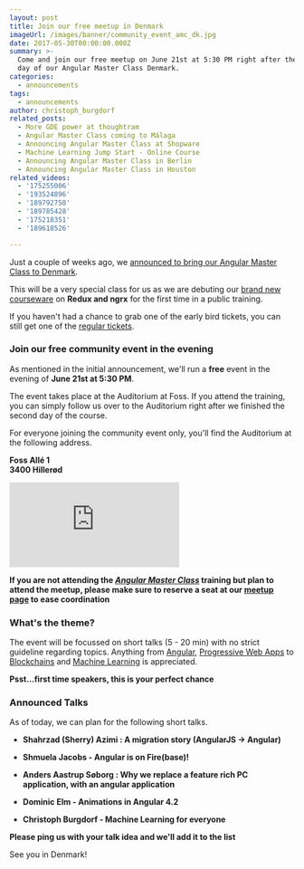 ```yaml
---
layout: post
title: Join our free meetup in Denmark
imageUrl: /images/banner/community_event_amc_dk.jpg
date: 2017-05-30T00:00:00.000Z
summary: >-
  Come and join our free meetup on June 21st at 5:30 PM right after the second
  day of our Angular Master Class Denmark.
categories:
  - announcements
tags:
  - announcements
author: christoph_burgdorf
related_posts:
  - More GDE power at thoughtram
  - Angular Master Class coming to Málaga
  - Announcing Angular Master Class at Shopware
  - Machine Learning Jump Start - Online Course
  - Announcing Angular Master Class in Berlin
  - Announcing Angular Master Class in Houston
related_videos:
  - '175255006'
  - '193524896'
  - '189792758'
  - '189785428'
  - '175218351'
  - '189618526'

---
```



Just a couple of weeks ago, we [announced to bring our Angular Master Class to Denmark](/announcements/2017/05/05/announcing-angular-master-class-in-denmark.html).

This will be a very special class for us as we are debuting our [brand new courseware](/angular/2017/05/08/angular-master-class-redux-and-ngrx.html) on **Redux and ngrx** for the first time in a public training.

If you haven't had a chance to grab one of the early bird tickets, you can still get one of the [regular tickets](https://amc-denmark.eventbrite.com/?aff=blogCommunityEvent).



### Join our free community event in the evening  

As mentioned in the initial announcement, we'll run a **free** event in the evening of **June 21st at 5:30 PM**.

The event takes place at the Auditorium at Foss. If you attend the training, you can simply follow us over to the Auditorium right after we finished the second day of the course.

For everyone joining the community event only, you'll find the Auditorium at the following address.


**Foss Allé 1**
<br>**3400 Hillerød**

<iframe src="https://www.google.com/maps/embed?pb=!1m14!1m8!1m3!1d2235.7894374862017!2d12.2805231!3d55.9183513!3m2!1i1024!2i768!4f13.1!3m3!1m2!1s0x465240f172de53d7%3A0x115fc1c713c8e974!2zRm9zcyBBbGzDqSAxLCAzNDAwIEhpbGxlcsO4ZCwgRMOkbmVtYXJr!5e0!3m2!1sde!2sde!4v1496143726961" frameborder="0" style="border:0"></iframe>

**If you are not attending the *[Angular Master Class](amc-denmark.eventbrite.com)* training but plan to attend the meetup, please make sure to reserve a seat at our [meetup page](https://www.meetup.com/de-DE/AngularJS-Copenhagen/events/240739296/?eventId=240739296&chapter_analytics_code=UA-68620812-1) to ease coordination**

### What's the theme?

The event will be focussed on short talks (5 - 20 min) with no strict guideline regarding topics. Anything from [Angular](https://angular.io), [Progressive Web Apps](https://developers.google.com/web/progressive-web-apps/) to [Blockchains](https://en.wikipedia.org/wiki/Blockchain) and [Machine Learning](https://en.wikipedia.org/wiki/Machine_Learning) is appreciated.

**Psst...first time speakers, this is your perfect chance**

### Announced Talks

As of today, we can plan for the following short talks.

- **Shahrzad (Sherry) Azimi : A migration story (AngularJS -> Angular)**

- **Shmuela Jacobs - Angular is on Fire(base)!**

- **Anders Aastrup Søborg : Why we replace a feature rich PC application, with an angular application**

- **Dominic Elm - Animations in Angular 4.2**

- **Christoph Burgdorf - Machine Learning for everyone**

**Please ping us with your talk idea and we'll add it to the list**


See you in Denmark!


